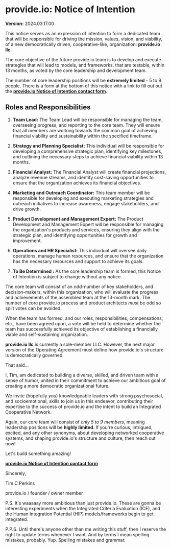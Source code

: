 # provide.io: Notice of Intention

**Version:** 2024.03.17.00

This notice serves as an expression of intention to form a dedicated team that will be responsible for driving the mission, values, vision, and viability, of a new democratically driven, cooperative-like, organization: **provide.io llc**.

The core objective of the future provide.io team is to develop and execute strategies that will lead to models, and frameworks, that are testable, within 13 months, as voted by the core leadership and development team.

The number of core leadership positions will be **extremely limited** - 5 to 9 people. There is a form at the bottom of this notice with a link to fill out out the **[provide.io Notice of Intention contact form](https://intent.provide.io/)**.

## Roles and Responsibilities

1. **Team Lead:** The Team Lead will be responsible for managing the team, overseeing progress, and reporting to the core team. They will ensure that all members are working towards the common goal of achieving financial viability and sustainability within the specified timeframe.

2. **Strategy and Planning Specialist:** This individual will be responsible for developing a comprehensive strategic plan, identifying key milestones, and outlining the necessary steps to achieve financial viability within 13 months.

3. **Financial Analyst:** The Financial Analyst will create financial projections, analyze revenue streams, and identify cost-saving opportunities to ensure that the organization achieves its financial objectives.

4. **Marketing and Outreach Coordinator:** This team member will be responsible for developing and executing marketing strategies and outreach initiatives to increase awareness, engage stakeholders, and drive growth.

5. **Product Development and Management Expert:** The Product Development and Management Expert will be responsible for managing the organization's products and services, ensuring they align with the strategic plan, and identifying opportunities for growth and improvement.

6. **Operations and HR Specialist:** This individual will oversee daily operations, manage human resources, and ensure that the organization has the necessary resources and support to achieve its goals.

7. **To Be Determined :** As the core leadership team is formed, this Notice of Intention is subject to change without any notice.

The core team will consist of an odd-number of key stakeholders, and decision-makers, within this organization, who will evaluate the progress and achievements of the assembled team at the 13-month mark. The number of core provide.io process and product architects *must* be odd so split votes can be avoided.

When the team has formed, and our roles, responsibilities, compensations, etc., have been agreed upon, a vote will be held to determine whether the team has successfully achieved its objective of establishing a financially viable and self-sustaining organization.

**provide.io llc** is currently a sole-member LLC. However, the next major version of the Operating Agreement must define how provide.io's structure is democratically governed.

That said…

I, Tim, am dedicated to building a diverse, skilled, and driven team with a sense of humor, united in their commitment to achieve our ambitious goal of creating a more democratic organizational future.

We invite (hopefully *you*) knowledgeable leaders with strong psychosocial, and socioemotional, skills to join us in this endeavor, contributing their expertise to the success of provide.io and the intent to build an Integrated Cooperative Network.

Again, our core team will consist of *only 5 to 9 members*, meaning leadership positions will be **highly limited**. If you're curious, intrigued, excited, and any other synonyms, about developing networked cooperative systems, and shaping provide.io's structure and culture, then reach out now!

Let's build something amazing!

**[provide.io Notice of Intention contact form](https://intent.provide.io/)**

Sincerely,

Tim C Perkins

provide.io / founder / owner member

P.S. It's waaaaay more ambitious than just provide.io. These are gonna be interesting experiments when the Integrated Criteria Evaluation (ICE), and the Human Integration Potential (HIP) models/frameworks begin to get integrated.

P.P.S. Until there's anyone other than me writing this stuff, then I reserve the right to update terms whenever I want. And by terms I mean spelling mistakes, probably. Yup. Spelling mistakes and grammar.
